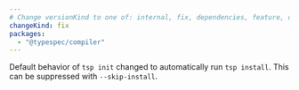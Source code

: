```yaml
---
# Change versionKind to one of: internal, fix, dependencies, feature, deprecation, breaking
changeKind: fix
packages:
  - "@typespec/compiler"
---
```


Default behavior of `tsp init` changed to automatically run `tsp install`. This can be suppressed with `--skip-install`.
